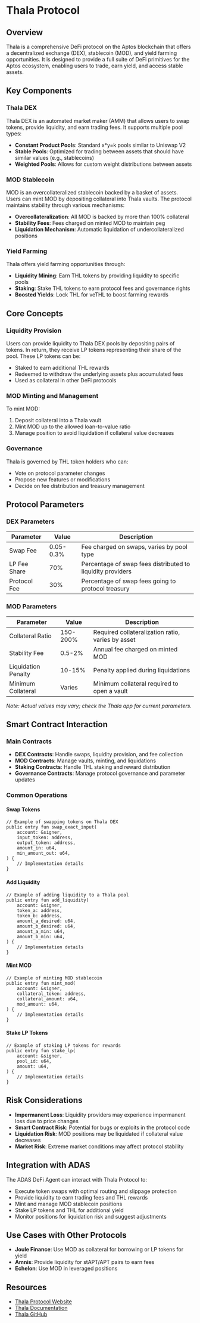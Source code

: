 # Thala Protocol

## Overview

Thala is a comprehensive DeFi protocol on the Aptos blockchain that offers a decentralized exchange (DEX), stablecoin (MOD), and yield farming opportunities. It is designed to provide a full suite of DeFi primitives for the Aptos ecosystem, enabling users to trade, earn yield, and access stable assets.

## Key Components

### Thala DEX

Thala DEX is an automated market maker (AMM) that allows users to swap tokens, provide liquidity, and earn trading fees. It supports multiple pool types:

- **Constant Product Pools**: Standard x*y=k pools similar to Uniswap V2
- **Stable Pools**: Optimized for trading between assets that should have similar values (e.g., stablecoins)
- **Weighted Pools**: Allows for custom weight distributions between assets

### MOD Stablecoin

MOD is an overcollateralized stablecoin backed by a basket of assets. Users can mint MOD by depositing collateral into Thala vaults. The protocol maintains stability through various mechanisms:

- **Overcollateralization**: All MOD is backed by more than 100% collateral
- **Stability Fees**: Fees charged on minted MOD to maintain peg
- **Liquidation Mechanism**: Automatic liquidation of undercollateralized positions

### Yield Farming

Thala offers yield farming opportunities through:

- **Liquidity Mining**: Earn THL tokens by providing liquidity to specific pools
- **Staking**: Stake THL tokens to earn protocol fees and governance rights
- **Boosted Yields**: Lock THL for veTHL to boost farming rewards

## Core Concepts

### Liquidity Provision

Users can provide liquidity to Thala DEX pools by depositing pairs of tokens. In return, they receive LP tokens representing their share of the pool. These LP tokens can be:

- Staked to earn additional THL rewards
- Redeemed to withdraw the underlying assets plus accumulated fees
- Used as collateral in other DeFi protocols

### MOD Minting and Management

To mint MOD:
1. Deposit collateral into a Thala vault
2. Mint MOD up to the allowed loan-to-value ratio
3. Manage position to avoid liquidation if collateral value decreases

### Governance

Thala is governed by THL token holders who can:
- Vote on protocol parameter changes
- Propose new features or modifications
- Decide on fee distribution and treasury management

## Protocol Parameters

### DEX Parameters

| Parameter | Value | Description |
|-----------|-------|-------------|
| Swap Fee | 0.05-0.3% | Fee charged on swaps, varies by pool type |
| LP Fee Share | 70% | Percentage of swap fees distributed to liquidity providers |
| Protocol Fee | 30% | Percentage of swap fees going to protocol treasury |

### MOD Parameters

| Parameter | Value | Description |
|-----------|-------|-------------|
| Collateral Ratio | 150-200% | Required collateralization ratio, varies by asset |
| Stability Fee | 0.5-2% | Annual fee charged on minted MOD |
| Liquidation Penalty | 10-15% | Penalty applied during liquidations |
| Minimum Collateral | Varies | Minimum collateral required to open a vault |

*Note: Actual values may vary; check the Thala app for current parameters.*

## Smart Contract Interaction

### Main Contracts

- **DEX Contracts**: Handle swaps, liquidity provision, and fee collection
- **MOD Contracts**: Manage vaults, minting, and liquidations
- **Staking Contracts**: Handle THL staking and reward distribution
- **Governance Contracts**: Manage protocol governance and parameter updates

### Common Operations

#### Swap Tokens
```move
// Example of swapping tokens on Thala DEX
public entry fun swap_exact_input(
    account: &signer,
    input_token: address,
    output_token: address,
    amount_in: u64,
    min_amount_out: u64,
) {
    // Implementation details
}
```

#### Add Liquidity
```move
// Example of adding liquidity to a Thala pool
public entry fun add_liquidity(
    account: &signer,
    token_a: address,
    token_b: address,
    amount_a_desired: u64,
    amount_b_desired: u64,
    amount_a_min: u64,
    amount_b_min: u64,
) {
    // Implementation details
}
```

#### Mint MOD
```move
// Example of minting MOD stablecoin
public entry fun mint_mod(
    account: &signer,
    collateral_token: address,
    collateral_amount: u64,
    mod_amount: u64,
) {
    // Implementation details
}
```

#### Stake LP Tokens
```move
// Example of staking LP tokens for rewards
public entry fun stake_lp(
    account: &signer,
    pool_id: u64,
    amount: u64,
) {
    // Implementation details
}
```

## Risk Considerations

- **Impermanent Loss**: Liquidity providers may experience impermanent loss due to price changes
- **Smart Contract Risk**: Potential for bugs or exploits in the protocol code
- **Liquidation Risk**: MOD positions may be liquidated if collateral value decreases
- **Market Risk**: Extreme market conditions may affect protocol stability

## Integration with ADAS

The ADAS DeFi Agent can interact with Thala Protocol to:
- Execute token swaps with optimal routing and slippage protection
- Provide liquidity to earn trading fees and THL rewards
- Mint and manage MOD stablecoin positions
- Stake LP tokens and THL for additional yield
- Monitor positions for liquidation risk and suggest adjustments

## Use Cases with Other Protocols

- **Joule Finance**: Use MOD as collateral for borrowing or LP tokens for yield
- **Amnis**: Provide liquidity for stAPT/APT pairs to earn fees
- **Echelon**: Use MOD in leveraged positions

## Resources

- [Thala Protocol Website](https://thala.fi/)
- [Thala Documentation](https://docs.thala.fi/)
- [Thala GitHub](https://github.com/ThalaLabs) 
